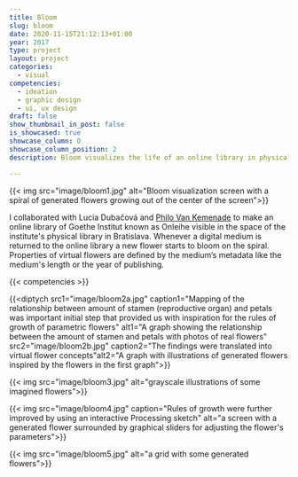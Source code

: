 ```yaml
---
title: Bloom
slug: bloom
date: 2020-11-15T21:12:13+01:00
year: 2017
type: project
layout: project
categories:
  - visual
competencies:
  - ideation
  - graphic design
  - ui, ux design
draft: false
show_thumbnail_in_post: false
is_showcased: true
showcase_column: 0
showcase_column_position: 2
description: Bloom visualizes the life of an online library in physical space as an ever blooming virtual plant

---
```


{{< img src="image/bloom1.jpg" alt="Bloom visualization screen with a spiral of generated flowers growing out of the center of the screen">}}

I collaborated with Lucia Dubačová and [Philo Van Kemenade](https://phivk.com/) to make an online library of Goethe Institut known as Onleihe visible in the space of the institute's physical library in Bratislava. Whenever a digital medium is returned to the online library a new flower starts to bloom on the spiral. Properties of virtual flowers are defined by the medium’s metadata like the medium's length or the year of publishing.

{{< competencies >}}

{{<diptych src1="image/bloom2a.jpg" caption1="Mapping of the relationship between amount of stamen (reproductive organ) and petals was important initial step that provided us with inspiration for the rules of growth of parametric flowers" alt1="A graph showing the relationship between the amount of stamen and petals with photos of real flowers" src2="image/bloom2b.jpg" caption2="The findings were translated into virtual flower concepts"alt2="A graph with illustrations of generated flowers inspired by the flowers in the first graph">}}

{{< img src="image/bloom3.jpg" alt="grayscale illustrations of some imagined flowers">}}

{{< img src="image/bloom4.jpg" caption="Rules of growth were further improved by using an interactive Processing sketch" alt="a screen with a generated flower surrounded by graphical sliders for adjusting the flower's parameters">}}

{{< img src="image/bloom5.jpg" alt="a grid with some generated flowers">}}

